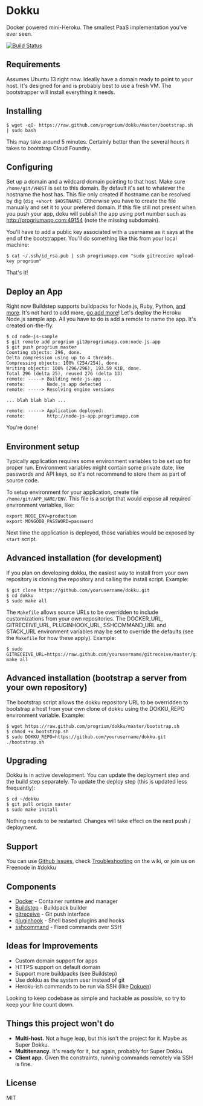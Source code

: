 # Dokku

Docker powered mini-Heroku. The smallest PaaS implementation you've ever seen.

[![Build Status](https://travis-ci.org/progrium/dokku.png?branch=master)](https://travis-ci.org/progrium/dokku)

## Requirements

Assumes Ubuntu 13 right now. Ideally have a domain ready to point to your host. It's designed for and is probably
best to use a fresh VM. The bootstrapper will install everything it needs.

## Installing

    $ wget -qO- https://raw.github.com/progrium/dokku/master/bootstrap.sh | sudo bash

This may take around 5 minutes. Certainly better than the several hours it takes to bootstrap Cloud Foundry.

## Configuring

Set up a domain and a wildcard domain pointing to that host. Make sure `/home/git/VHOST` is set to this domain. By default it's set to whatever the hostname the host has. This file only created if hostname can be resolved by dig (`dig +short $HOSTNAME`). Otherwise you have to create the file manually and set it to your prefered domain. If this file still not present when you push your app, doku will publish the app using port number such as http://progriumapp.com:49154 (note the missing subdomain).

You'll have to add a public key associated with a username as it says at the end of the bootstrapper. You'll do something
like this from your local machine:

    $ cat ~/.ssh/id_rsa.pub | ssh progriumapp.com "sudo gitreceive upload-key progrium"

That's it!

## Deploy an App

Right now Buildstep supports buildpacks for Node.js, Ruby, Python, [and more](https://github.com/progrium/buildstep#supported-buildpacks). It's not hard to add more, [go add more](https://github.com/progrium/buildstep#adding-buildpacks)! Let's deploy
the Heroku Node.js sample app. All you have to do is add a remote to name the app. It's created on-the-fly.

    $ cd node-js-sample
    $ git remote add progrium git@progriumapp.com:node-js-app
    $ git push progrium master
    Counting objects: 296, done.
    Delta compression using up to 4 threads.
    Compressing objects: 100% (254/254), done.
    Writing objects: 100% (296/296), 193.59 KiB, done.
    Total 296 (delta 25), reused 276 (delta 13)
    remote: -----> Building node-js-app ...
    remote:        Node.js app detected
    remote: -----> Resolving engine versions

    ... blah blah blah ...

    remote: -----> Application deployed:
    remote:        http://node-js-app.progriumapp.com

You're done!

## Environment setup

Typically application requires some environment variables to be set up for proper run. Environment variables might contain some private date, like passwords and API keys, so it's not recommend to store them as part of source code.

To setup environment for your application, create file `/home/git/APP_NAME/ENV`. This file is a script that would expose all required environment variables, like:

    export NODE_ENV=production
    export MONGODB_PASSWORD=password

Next time the application is deployed, those variables would be exposed by `start` script.

## Advanced installation (for development)

If you plan on developing dokku, the easiest way to install from your own repository is cloning
the repository and calling the install script. Example:

    $ git clone https://github.com/yourusername/dokku.git
    $ cd dokku
    $ sudo make all

The `Makefile` allows source URLs to be overridden to include customizations from your own
repositories. The DOCKER_URL, GITRECEIVE_URL, PLUGINHOOK_URL, SSHCOMMAND_URL and STACK_URL
environment variables may be set to override the defaults (see the `Makefile` for how these
apply). Example:

    $ sudo GITRECEIVE_URL=https://raw.github.com/yourusername/gitreceive/master/gitreceive make all

## Advanced installation (bootstrap a server from your own repository)

The bootstrap script allows the dokku repository URL to be overridden to bootstrap a host from
your own clone of dokku using the DOKKU_REPO environment variable. Example:

    $ wget https://raw.github.com/progrium/dokku/master/bootstrap.sh
    $ chmod +x bootstrap.sh
    $ sudo DOKKU_REPO=https://github.com/yourusername/dokku.git ./bootstrap.sh

## Upgrading

Dokku is in active development. You can update the deployment step and the build step separately.
To update the deploy step (this is updated less frequently):

    $ cd ~/dokku
    $ git pull origin master
    $ sudo make install

Nothing needs to be restarted. Changes will take effect on the next push / deployment.

## Support

You can use [Github Issues](https://github.com/progrium/dokku/issues), check [Troubleshooting](https://github.com/progrium/dokku/wiki/Troubleshooting) on the wiki, or join us on Freenode in #dokku

## Components

 * [Docker](https://github.com/dotcloud/docker) - Container runtime and manager
 * [Buildstep](https://github.com/progrium/buildstep) - Buildpack builder
 * [gitreceive](https://github.com/progrium/gitreceive) - Git push interface
 * [pluginhook](https://github.com/progrium/pluginhook) - Shell based plugins and hooks
 * [sshcommand](https://github.com/progrium/sshcommand) - Fixed commands over SSH

## Ideas for Improvements

 * Custom domain support for apps
 * HTTPS support on default domain
 * Support more buildpacks (see Buildstep)
 * Use dokku as the system user instead of git
 * Heroku-ish commands to be run via SSH (like [Dokuen](https://github.com/peterkeen/dokuen#available-app-sub-commands))

Looking to keep codebase as simple and hackable as possible, so try to keep your line count down.

## Things this project won't do

 * **Multi-host.** Not a huge leap, but this isn't the project for it. Maybe as Super Dokku.
 * **Multitenancy.** It's ready for it, but again, probably for Super Dokku.
 * **Client app.** Given the constraints, running commands remotely via SSH is fine.

## License

MIT
